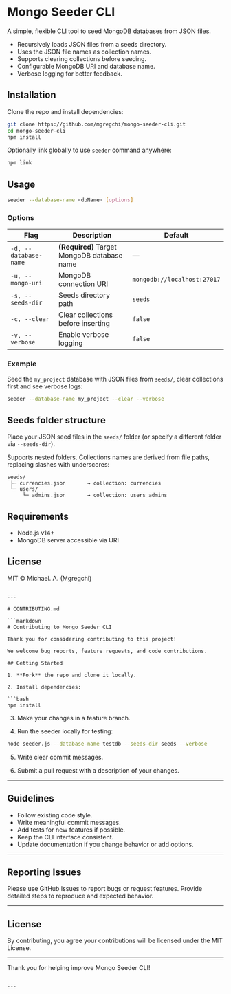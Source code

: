# Mongo Seeder CLI

A simple, flexible CLI tool to seed MongoDB databases from JSON files.

- Recursively loads JSON files from a seeds directory.
- Uses the JSON file names as collection names.
- Supports clearing collections before seeding.
- Configurable MongoDB URI and database name.
- Verbose logging for better feedback.

## Installation

Clone the repo and install dependencies:

```bash
git clone https://github.com/mgregchi/mongo-seeder-cli.git
cd mongo-seeder-cli
npm install
````

Optionally link globally to use `seeder` command anywhere:

```bash
npm link
```

## Usage

```bash
seeder --database-name <dbName> [options]
```

### Options

| Flag                  | Description                                 | Default                     |
| --------------------- | ------------------------------------------- | --------------------------- |
| `-d, --database-name` | **(Required)** Target MongoDB database name | —                           |
| `-u, --mongo-uri`     | MongoDB connection URI                      | `mongodb://localhost:27017` |
| `-s, --seeds-dir`     | Seeds directory path                        | `seeds`                     |
| `-c, --clear`         | Clear collections before inserting          | `false`                     |
| `-v, --verbose`       | Enable verbose logging                      | `false`                     |

### Example

Seed the `my_project` database with JSON files from `seeds/`, clear collections first and see verbose logs:

```bash
seeder --database-name my_project --clear --verbose
```

## Seeds folder structure

Place your JSON seed files in the `seeds/` folder (or specify a different folder via `--seeds-dir`).

Supports nested folders.
Collections names are derived from file paths, replacing slashes with underscores:

```
seeds/
 ├─ currencies.json       → collection: currencies
 └─ users/
     └─ admins.json       → collection: users_admins
```

## Requirements

* Node.js v14+
* MongoDB server accessible via URI

## License

MIT © Michael. A. (Mgregchi)

````

---

# CONTRIBUTING.md

```markdown
# Contributing to Mongo Seeder CLI

Thank you for considering contributing to this project!  

We welcome bug reports, feature requests, and code contributions.

## Getting Started

1. **Fork** the repo and clone it locally.

2. Install dependencies:

```bash
npm install
````

3. Make your changes in a feature branch.

4. Run the seeder locally for testing:

```bash
node seeder.js --database-name testdb --seeds-dir seeds --verbose
```

5. Write clear commit messages.

6. Submit a pull request with a description of your changes.

---

## Guidelines

* Follow existing code style.
* Write meaningful commit messages.
* Add tests for new features if possible.
* Keep the CLI interface consistent.
* Update documentation if you change behavior or add options.

---

## Reporting Issues

Please use GitHub Issues to report bugs or request features.
Provide detailed steps to reproduce and expected behavior.

---

## License

By contributing, you agree your contributions will be licensed under the MIT License.

---

Thank you for helping improve Mongo Seeder CLI!

```

---

